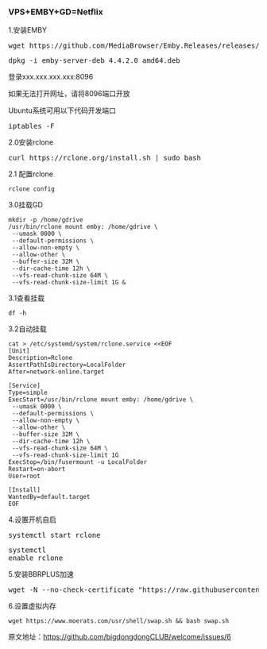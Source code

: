 <h3>VPS+EMBY+GD=Netflix</h3>

1.安装EMBY

   <pre>wget https://github.com/MediaBrowser/Emby.Releases/releases/download/4.4.2.0/emby-server-deb_4.4.2.0_amd64.deb</pre>
    
   <pre>dpkg -i emby-server-deb_4.4.2.0_amd64.deb</pre>
   
登录xxx.xxx.xxx.xxx:8096

如果无法打开网址，请将8096端口开放

Ubuntu系统可用以下代码开发端口<pre>iptables -F</pre>

2.0安装rclone
   <pre>curl https://rclone.org/install.sh | sudo bash</pre>
2.1 配置rclone

    rclone config
3.0挂载GD

    mkdir -p /home/gdrive  
    /usr/bin/rclone mount emby: /home/gdrive \
     --umask 0000 \
     --default-permissions \
     --allow-non-empty \
     --allow-other \
     --buffer-size 32M \
     --dir-cache-time 12h \
     --vfs-read-chunk-size 64M \
     --vfs-read-chunk-size-limit 1G &
3.1查看挂载

    df -h
    
3.2自动挂载

    cat > /etc/systemd/system/rclone.service <<EOF
    [Unit]
    Description=Rclone
    AssertPathIsDirectory=LocalFolder
    After=network-online.target
    
    [Service]
    Type=simple
    ExecStart=/usr/bin/rclone mount emby: /home/gdrive \
     --umask 0000 \
     --default-permissions \
     --allow-non-empty \
     --allow-other \
     --buffer-size 32M \
     --dir-cache-time 12h \
     --vfs-read-chunk-size 64M \
     --vfs-read-chunk-size-limit 1G
    ExecStop=/bin/fusermount -u LocalFolder
    Restart=on-abort
    User=root
    
    [Install]
    WantedBy=default.target
    EOF
     
4.设置开机自启
    <pre>systemctl start rclone</pre>
    <pre>systemctl enable rclone</pre>
5.安装BBRPLUS加速
<pre>wget -N --no-check-certificate "https://raw.githubusercontent.com/Asgard520/Emby/master/tcp.sh" && chmod +x tcp.sh && ./tcp.sh</pre>
6.设置虚拟内存  

    wget https://www.moerats.com/usr/shell/swap.sh && bash swap.sh


   
原文地址：<h7>https://github.com/bigdongdongCLUB/welcome/issues/6
